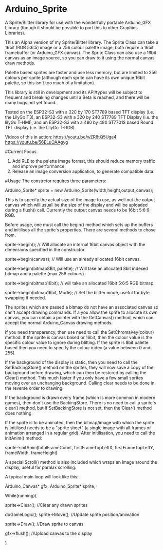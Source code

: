# Arduino_Sprite
A Sprite/Blitter library for use with the wonderfully portable Arduino_GFX Library (though it should be possible to port this to other Graphics Libraries). 

This an Alpha version of my Sprite/Blitter library. The Sprite Class can take a 16bit (RGB 5:6:5) image or a 256 colour palette image, both require a 16bit framebuffer (or Arduino_GFX canvas). The Sprite Class can also use a 16bit canvas as an image source, so you can draw to it using the normal canvas draw methods.

Palette based sprites are faster and use less memory, but are limited to 256 colours per sprite (although each sprite can have its own unique 16bit palette, so this isn't too much of a limitation). 

This library is still in development and its API/types will be subject to frequent and breaking changes until a Beta is reached, and there will be many bugs not yet found.

Tested on the ESP32-S3 with a 320 by 170 ST7789 based TFT display (i.e. the LilyGo T3), an ESP32-S3 with a 320 by 240 ST7789 TFT Display (i.e. the lilyGo T-HMI), and an ESP32-S3 with a 480 by 480 ST7701S based Round TFT display (i.e. the LilyGo T-RGB).

Videos of this in action:
https://youtu.be/wZR8tQ5Uga4
https://youtu.be/56ELuOAAgyg

#Current Focus
1. Add RLE to the palette image format, this should reduce memory traffic and improve performance.
2. Release an image conversion application, to generate compatible data.

#Usage
The constrctor requires three parameters:

Arduino_Sprite* sprite = new Arduino_Sprite(width,height,output_canvas);

This is to specify the actual size of the image to use, as well out the output canvas which will usuall be the size of the display and will be uploaded during a flush() call. Currently the output canvas needs to be 16bit 5:6:6 RGB.

Before usage, one must call the begin() method which sets up the buffers and initilises all the sprite's properties. There are several methods to chose from.

sprite->begin(); // Will allocate an internal 16bit canvas object with the dimensions specified in the constructor

sprite->begin(canvas); // Will use an already allocated 16bit canvas.

sprite->begin(bitmap8Bit, palette); // Will take an allocated 8bit indexed bitmap and a palette (max 256 colours).

sprite->begin(bitmap16bit); // will take an allocated 16bit 5:6:5 RGB bitmap.

sprite->begin(bitmap16bit, Mode); // Set the blitter mode, useful for byte swapping if needed.

The sprites which are passed a bitmap do not have an associated canvas so can't accept drawing commands. If a you allow the sprite to allocate its own canvas, you can obtain a pointer with the GetCanvas() method, which can accept the normal Arduino_Canvas drawing methods.

If you need transparency, then use need to call the SetChromaKey(colour) method. If the sprite is canvas based or 16bit, then the colour value is the specific colour value to ignore during blitting. If the sprite is 8bit palette based then you need to specify the colour index (a value between 0 and 255). 

If the background of the display is static, then you need to call the SetBackingStore() method on the sprites, they will now save a copy of the background before drawing, which can then be restored by calling the Clear() method. This much faster if you only have a few small sprites moving over an unchanging background. Calling clear needs to be done in the reverse order to drawing.

If the background is drawn every frame (which is more common in modern games), then don't use the BackingStore. There is no need to call a sprite's clear() method, but if SetBackingStore is not set, then the Clear() method does nothing.

If the sprite is to be animated, then the bitmap/image with which the sprite is initilised needs to be a "sprite sheet" (a single image with all frames of animation arranged in a regular grid). After initilisation, you need to call the initAnim() method:

sprite->initAnim(totalFrameCount, firstFrameTopLeftX, firstFrameTopLeftY, frameWidth, frameHeight)

A special Scroll() method is also included which wraps an image around the display, useful for paralax scrolling.

A typical main loop will look like this:

Arduino_Canvas* gfx;
Arduino_Sprite* sprite;

While(running){
  
  
  sprite->Clear(); //Clear any drawn sprites
  
  
  doGameLogic();
  sprite->Move(); //Update sprite position/animation
  
  
  sprite->Draw(); //Draw sprite to canvas
  
  
  gfx->flush(); //Upload canvas to the display

}
  



